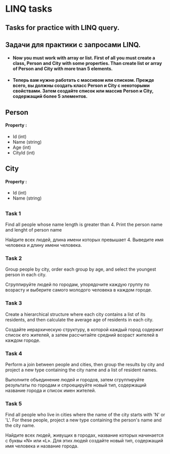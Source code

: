 # LINQ tasks

## Tasks for practice with LINQ query.

## Задачи для практики с запросами LINQ.

- #### Now you must work with array or list. First of all you must create a class, Person and City with some properties. Than create list or array of Person and City with more tnan 5 elements.

- #### Теперь вам нужно работать с массивом или списком. Прежде всего, вы должны создать класс Person и City с некоторыми свойствами. Затем создайте список или массив Person и City, содержащий более 5 элементов.

## Person

#### Property :

- Id (int)
- Name (string)
- Age (int)
- CityId (int)

## City

#### Property :

- Id (int)
- Name (string)

##

### Task 1

Find all people whose name length is greater than 4. Print the person name and lenght of person name

Найдите всех людей, длина имени которых превышает 4. Выведите имя человека и длину имени человека.

### Task 2

Group people by city, order each group by age, and select the youngest person in each city.

Сгруппируйте людей по городам, упорядочите каждую группу по возрасту и выберите самого молодого человека в каждом городе.

### Task 3

Create a hierarchical structure where each city contains a list of its residents, and then calculate the average age of residents in each city.

Создайте иерархическую структуру, в которой каждый город содержит список его жителей, а затем рассчитайте средний возраст жителей в каждом городе.

### Task 4

Perform a join between people and cities, then group the results by city and project a new type containing the city name and a list of resident names.

Выполните объединение людей и городов, затем сгруппируйте результаты по городам и спроецируйте новый тип, содержащий название города и список имен жителей.

### Task 5

Find all people who live in cities where the name of the city starts with 'N' or 'L'. For these people, project a new type containing the person's name and the city name.

Найдите всех людей, живущих в городах, название которых начинается с буквы «N» или «L». Для этих людей создайте новый тип, содержащий имя человека и название города.
